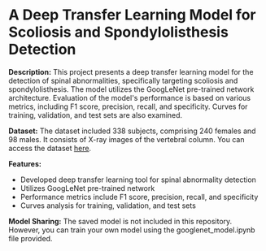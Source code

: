 # A Deep Transfer Learning Model for Scoliosis and Spondylolisthesis Detection

**Description:**
This project presents a deep transfer learning model for the detection of spinal abnormalities, specifically targeting scoliosis and spondylolisthesis. The model utilizes the GoogLeNet pre-trained network architecture. Evaluation of the model's performance is based on various metrics, including F1 score, precision, recall, and specificity. Curves for training, validation, and test sets are also examined.

**Dataset:**
The dataset included 338 subjects, comprising 240 females and 98 males. It consists of X-ray images of the vertebral column. You can access the dataset [here](https://data.mendeley.com/datasets/xkt857dsxk/1).

**Features:**
- Developed deep transfer learning tool for spinal abnormality detection
- Utilizes GoogLeNet pre-trained network
- Performance metrics include F1 score, precision, recall, and specificity
- Curves analysis for training, validation, and test sets

**Model Sharing:**
The saved model is not included in this repository. However, you can train your own model using the googlenet_model.ipynb file provided.


